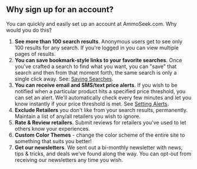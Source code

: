 <!-- TITLE: User Accounts -->
<!-- SUBTITLE: All about AmmoSeek.com user accounts and the features they bring -->

## Why sign up for an account?

You can quickly and easily set up an account at AmmoSeek.com. Why would you do this?

1. **See more than 100 search results**. Anonymous users get to see only 100 results for any search. If you're logged in you can view multiple pages of results.
1. **You can save bookmark-style links to your favorite searches**. Once you've crafted a search to find what you want, you can "save" that search and then from that moment forth, the same search is only a single click away. See: [Saving Searches](saved-searches).
1. **You can receive email and SMS/text price alerts**. If you wish to be notified when a particular product hits a specified price threshold, you can set an alert. We'll automatically check every few minutes and let you know instantly if your price threshold is met. See [Setting Alerts](alerts).
1. **Exclude Retailers** you don't like from your search results, permanently. Maintain a list of any/all retailers you wish to ignore.
1. **Rate & Review retailers**. Submit reviews for retailers you've used to let others know your experiences.
1. **Custom Color Themes** - change the color scheme of the entire site to something that suits you better!
1. **Get our newsletters**. We sent out a bi-monthly newsletter with news, tips & tricks, and deals we've found along the way. You can opt-out from receiving our newsletters any time you wish.